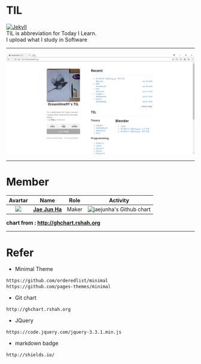 # TIL
[![Jekyll](https://img.shields.io/badge/Jekyll-minimal-lightgrey.svg)]()  
TIL is abbreviation for Today I Learn.  
I upload what I study in Software  

---
<img src="screenshot/20180612.png?raw=true">  

---

# Member  

|                 Avartar                  |                   Name                   | Role  |                 Activity                 |
| :--------------------------------------: | :--------------------------------------: | :---: | :--------------------------------------: |
| <img src="https://avatars1.githubusercontent.com/u/7951335?v=4&s=100"> | <a href = "https://github.com/jaejunha"> **Jae Jun Ha** </a> | Maker | <img src="http://ghchart.rshah.org/jaejunha" alt="jaejunha's Github chart" /> |

 **chart from : http://ghchart.rshah.org**  

---

# Refer  
- Minimal Theme  
```
https://github.com/orderedlist/minimal  
https://github.com/pages-themes/minimal  
```
- Git chart  
```
http://ghchart.rshah.org  
```
- JQuery
```
https://code.jquery.com/jquery-3.3.1.min.js
```
- markdown badge  
```
http://shields.io/  
```
